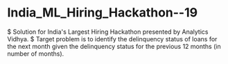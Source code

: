 # India_ML_Hiring_Hackathon--19
$ Solution for India's Largest Hiring Hackathon presented by Analytics Vidhya. 
$ Target problem is to identify the delinquency status of loans for the next month given the delinquency status for the previous 12 months (in number of months).
